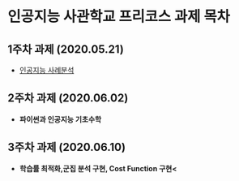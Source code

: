 # 인공지능 사관학교 프리코스 과제 목차

## 1주차 과제 (2020.05.21)
*  <a href="https://github.com/lee-hyeong-seok/free/blob/master/leehyeongseok.ipynb">인공지능 사례분석<a>

## 2주차 과제 (2020.06.02)
*  <b href="https://github.com/lee-hyeong-seok/free/blob/master/2%EC%A3%BC%EC%B0%A8%EA%B3%BC%EC%A0%9Clhs.ipynb">파이썬과 인공지능 기초수학<b>

## 3주차 과제 (2020.06.10)
*  <c href="https://github.com/lee-hyeong-seok/free/blob/master/3%EC%A3%BC%EC%B0%A8_%EA%B3%BC%EC%A0%9Clhs.ipynb">학습률 최적화,군집 분석 구현, Cost Function 구현<
